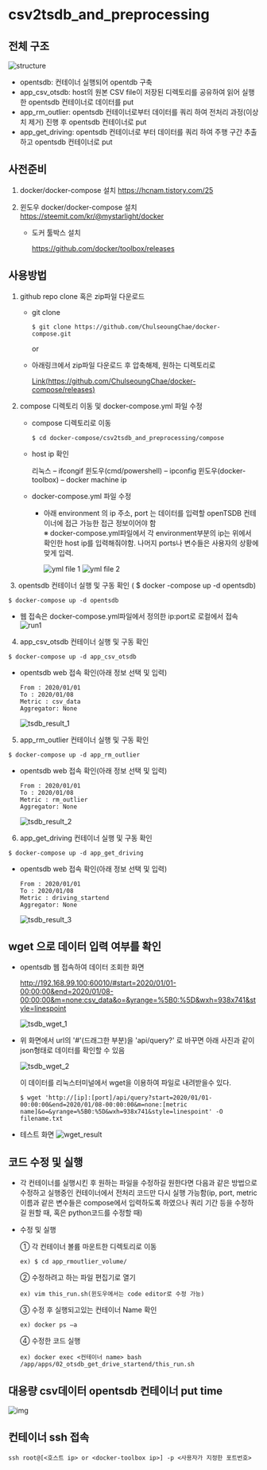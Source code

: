 # csv2tsdb_and_preprocessing

## 전체 구조

![structure](./image/structure.png)

- opentsdb: 컨테이너 실행되어 opentdb 구축
- app_csv_otsdb: host의 원본 CSV file이 저장된 디렉토리를 공유하여 읽어 실행한 opentsdb 컨테이너로 데이터를 put
- app_rm_outlier: opentsdb 컨테이너로부터 데이터를 쿼리 하여 전처리 과정(이상치 제거) 진행 후 opentsdb 컨테이너로 put
- app_get_driving: opentsdb 컨테이너로 부터 데이터를 쿼리 하여 주행 구간 추출하고 opentsdb 컨테이너로 put


## 사전준비
  1.  docker/docker-compose 설치
      https://hcnam.tistory.com/25
      
  2. 윈도우 docker/docker-compose 설치
      https://steemit.com/kr/@mystarlight/docker

      - 도커 툴박스 설치

        https://github.com/docker/toolbox/releases


## 사용방법
  1. github repo clone 혹은 zip파일 다운로드
  
      - git clone
      
            $ git clone https://github.com/ChulseoungChae/docker-compose.git
        
        or
      
      - 아래링크에서 zip파일 다운로드 후 압축해제, 원하는 디렉토리로 
      
          [Link(https://github.com/ChulseoungChae/docker-compose/releases)](https://github.com/ChulseoungChae/docker-compose/releases)
      
  2. compose 디렉토리 이동 및 docker-compose.yml 파일 수정

        - compose 디렉토리로 이동

              $ cd docker-compose/csv2tsdb_and_preprocessing/compose 

        - host ip 확인
             
            리눅스 – ifcongif
            윈도우(cmd/powershell) – ipconfig
            윈도우(docker-toolbox) – docker machine ip

        - docker-compose.yml 파일 수정
          - 아래 environment 의 ip 주소, port 는 데이터를 입력할 openTSDB 컨테이너에 접근 가능한 접근 정보이어야 함         
            ※ docker-compose.yml파일에서 각 environment부분의 ip는 위에서 확인한 host ip를 입력해줘야함. 나머지 ports나 변수들은 사용자의 상황에 맞게 입력.

            ![yml file 1](./image/yml_1.png)
            ![yml file 2](./image/yml_2.png)


​  3. opentsdb 컨테이너 실행 및 구동 확인 ( $ docker -compose up -d opentsdb)

    $ docker-compose up -d opentsdb
 
  - 웹 접속은 docker-compose.yml파일에서 정의한 ip:port로 로컬에서 접속
  ![run1](./image/opentsdb_exec.png)

  4. app_csv_otsdb 컨테이너 실행 및 구동 확인
    
    $ docker-compose up -d app_csv_otsdb

  - opentsdb web 접속 확인(아래 정보 선택 및 입력)

        From : 2020/01/01
        To : 2020/01/08
        Metric : csv_data
        Aggregator: None

      ![tsdb_result_1](./image/csv_tsdb.PNG)

  5. app_rm_outlier 컨테이너 실행 및 구동 확인
    
    $ docker-compose up -d app_rm_outlier

  - opentsdb web 접속 확인(아래 정보 선택 및 입력)

        From : 2020/01/01
        To : 2020/01/08
        Metric : rm_outlier
        Aggregator: None

      ![tsdb_result_2](./image/rm_outlier_tsdb.PNG)

  6. app_get_driving 컨테이너 실행 및 구동 확인
  
    $ docker-compose up -d app_get_driving

  - opentsdb web 접속 확인(아래 정보 선택 및 입력)

        From : 2020/01/01
        To : 2020/01/08
        Metric : driving_startend
        Aggregator: None

      ![tsdb_result_3](./image/driving_startend_tsdb.PNG)

## wget 으로 데이터 입력 여부를 확인
    
  - opentsdb 웹 접속하여 데이터 조회한 화면

      http://192.168.99.100:60010/#start=2020/01/01-00:00:00&end=2020/01/08-00:00:00&m=none:csv_data&o=&yrange=%5B0:%5D&wxh=938x741&style=linespoint

      ![tsdb_wget_1](./image/wget_1.PNG)

  - 위 화면에서 url의 '#'(드래그한 부분)을 'api/query?' 로 바꾸면 아래 사진과 같이 json형태로 데이터를 확인할 수 있음

      ![tsdb_wget_2](./image/wget_2.PNG)

      이 데이터를 리눅스터미널에서 wget을 이용하여 파일로 내려받을수 있다.

        $ wget 'http://[ip]:[port]/api/query?start=2020/01/01-00:00:00&end=2020/01/08-00:00:00&m=none:[metric name]&o=&yrange=%5B0:%5D&wxh=938x741&style=linespoint' -O filename.txt

  - 테스트 화면
      ![wget_result](./image/wget_3.PNG)

## 코드 수정 및 실행

  - 각 컨테이너를 실행시킨 후 원하는 파일을 수정하길 원한다면 다음과 같은 방법으로 수정하고 실행중인 컨테이너에서 전처리 코드만 다시 실행 가능함(ip, port, metric이름과 같은 변수들은 compose에서 입력하도록 하였으나 쿼리 기간 등을 수정하길 원할 때, 혹은 python코드를 수정할 때)

  - 수정 및 실행

    ① 각 컨테이너 볼륨 마운트한 디렉토리로 이동

        ex) $ cd app_rmoutlier_volume/ 

    ② 수정하려고 하는 파일 편집기로 열기

        ex) vim this_run.sh(윈도우에서는 code editor로 수정 가능)

    ③ 수정 후 실행되고있는 컨테이너 Name 확인

        ex) docker ps –a

    ④ 수정한 코드 실행

        ex) docker exec <컨테이너 name> bash /app/apps/02_otsdb_get_drive_startend/this_run.sh


## 대용량 csv데이터 opentsdb 컨테이너 put time

  ![img](./image/big_csv.png)

## 컨테이너 ssh 접속

    ssh root@[<호스트 ip> or <docker-toolbox ip>] -p <사용자가 지정한 포트번호>
